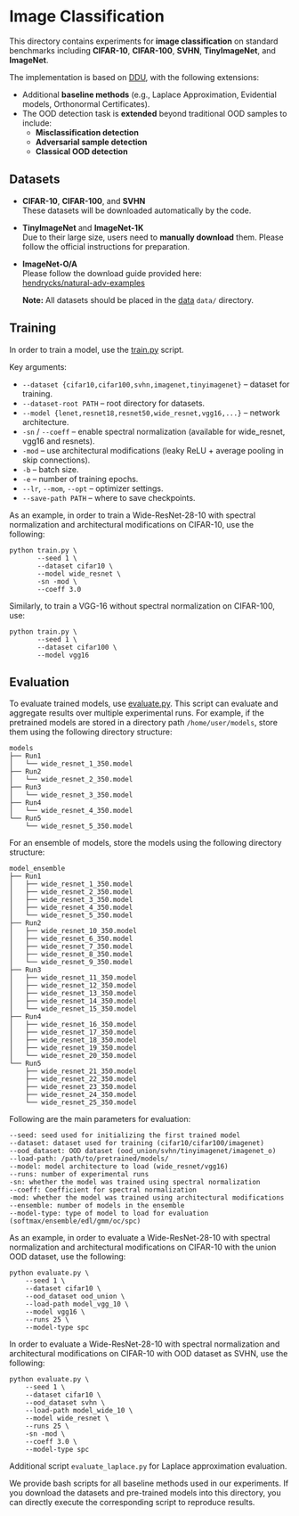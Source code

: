 # Image Classification

This directory contains experiments for **image classification** on standard benchmarks including **CIFAR-10**, **CIFAR-100**, **SVHN**, **TinyImageNet**, and **ImageNet**.  

The implementation is based on [DDU](https://github.com/omegafragger/DDU), with the following extensions:
- Additional **baseline methods** (e.g., Laplace Approximation, Evidential models, Orthonormal Certificates).  
- The OOD detection task is **extended** beyond traditional OOD samples to include:
  - **Misclassification detection**  
  - **Adversarial sample detection**  
  - **Classical OOD detection**


## Datasets
- **CIFAR-10**, **CIFAR-100**, and **SVHN**  
  These datasets will be downloaded automatically by the code.  

- **TinyImageNet** and **ImageNet-1K**  
  Due to their large size, users need to **manually download** them. Please follow the official instructions for preparation.  

- **ImageNet-O/A**  
  Please follow the download guide provided here:  
  [hendrycks/natural-adv-examples](https://github.com/hendrycks/natural-adv-examples?tab=readme-ov-file)  

  **Note:** All datasets should be placed in the [data](data) `data/` directory.

## Training

In order to train a model, use the [train.py](train.py) script. 

Key arguments:
- `--dataset {cifar10,cifar100,svhn,imagenet,tinyimagenet}` – dataset for training.
- `--dataset-root PATH` – root directory for datasets.
- `--model {lenet,resnet18,resnet50,wide_resnet,vgg16,...}` – network architecture.
- `-sn` / `--coeff` – enable spectral normalization (available for wide_resnet, vgg16 and resnets).
- `-mod` – use architectural modifications (leaky ReLU + average pooling in skip connections).
- `-b` – batch size.
- `-e` – number of training epochs.
- `--lr`, `--mom`, `--opt` – optimizer settings.
- `--save-path PATH` – where to save checkpoints.

As an example, in order to train a Wide-ResNet-28-10 with spectral normalization and architectural modifications on CIFAR-10, use the following:
```
python train.py \
       --seed 1 \
       --dataset cifar10 \
       --model wide_resnet \
       -sn -mod \
       --coeff 3.0 
```
Similarly, to train a VGG-16 without spectral normalization on CIFAR-100, use:
```
python train.py \
       --seed 1 \
       --dataset cifar100 \
       --model vgg16
```

## Evaluation

To evaluate trained models, use [evaluate.py](evaluate.py). This script can evaluate and aggregate results over multiple experimental runs. For example, if the pretrained models are stored in a directory path ```/home/user/models```, store them using the following directory structure:
```
models
├── Run1
│   └── wide_resnet_1_350.model
├── Run2
│   └── wide_resnet_2_350.model
├── Run3
│   └── wide_resnet_3_350.model
├── Run4
│   └── wide_resnet_4_350.model
└── Run5
    └── wide_resnet_5_350.model
```
For an ensemble of models, store the models using the following directory structure:
```
model_ensemble
├── Run1
│   ├── wide_resnet_1_350.model
│   ├── wide_resnet_2_350.model
│   ├── wide_resnet_3_350.model
│   ├── wide_resnet_4_350.model
│   └── wide_resnet_5_350.model
├── Run2
│   ├── wide_resnet_10_350.model
│   ├── wide_resnet_6_350.model
│   ├── wide_resnet_7_350.model
│   ├── wide_resnet_8_350.model
│   └── wide_resnet_9_350.model
├── Run3
│   ├── wide_resnet_11_350.model
│   ├── wide_resnet_12_350.model
│   ├── wide_resnet_13_350.model
│   ├── wide_resnet_14_350.model
│   └── wide_resnet_15_350.model
├── Run4
│   ├── wide_resnet_16_350.model
│   ├── wide_resnet_17_350.model
│   ├── wide_resnet_18_350.model
│   ├── wide_resnet_19_350.model
│   └── wide_resnet_20_350.model
└── Run5
    ├── wide_resnet_21_350.model
    ├── wide_resnet_22_350.model
    ├── wide_resnet_23_350.model
    ├── wide_resnet_24_350.model
    └── wide_resnet_25_350.model
```
Following are the main parameters for evaluation:
```
--seed: seed used for initializing the first trained model
--dataset: dataset used for training (cifar10/cifar100/imagenet)
--ood_dataset: OOD dataset (ood_union/svhn/tinyimagenet/imagenet_o)
--load-path: /path/to/pretrained/models/
--model: model architecture to load (wide_resnet/vgg16)
--runs: number of experimental runs
-sn: whether the model was trained using spectral normalization
--coeff: Coefficient for spectral normalization
-mod: whether the model was trained using architectural modifications
--ensemble: number of models in the ensemble
--model-type: type of model to load for evaluation (softmax/ensemble/edl/gmm/oc/spc)
```

As an example, in order to evaluate a Wide-ResNet-28-10 with spectral normalization and architectural modifications on CIFAR-10 with the union OOD dataset, use the following:
```
python evaluate.py \
    --seed 1 \
    --dataset cifar10 \
    --ood_dataset ood_union \
    --load-path model_vgg_10 \
    --model vgg16 \
    --runs 25 \
    --model-type spc
```

In order to evaluate a Wide-ResNet-28-10 with spectral normalization and architectural modifications on CIFAR-10 with OOD dataset as SVHN, use the following:
```
python evaluate.py \
    --seed 1 \
    --dataset cifar10 \
    --ood_dataset svhn \
    --load-path model_wide_10 \
    --model wide_resnet \
    --runs 25 \
    -sn -mod \
    --coeff 3.0 \
    --model-type spc
```

Additional script `evaluate_laplace.py` for Laplace approximation evaluation.

We provide bash scripts for all baseline methods used in our experiments. If you download the datasets and pre-trained models into this directory, you can directly execute the corresponding script to reproduce results.
